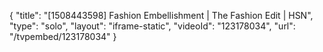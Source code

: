 {
    "title": "[1508443598] Fashion Embellishment | The Fashion Edit | HSN",
    "type": "solo",
    "layout": "iframe-static",
    "videoId": "123178034",
    "url": "\/tvpembed\/123178034"
}